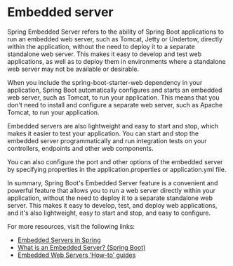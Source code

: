 # Embedded server

Spring Embedded Server refers to the ability of Spring Boot applications to run an embedded web server, such as Tomcat, Jetty or Undertow, directly within the application, without the need to deploy it to a separate standalone web server. This makes it easy to develop and test web applications, as well as to deploy them in environments where a standalone web server may not be available or desirable.

When you include the spring-boot-starter-web dependency in your application, Spring Boot automatically configures and starts an embedded web server, such as Tomcat, to run your application. This means that you don't need to install and configure a separate web server, such as Apache Tomcat, to run your application.

Embedded servers are also lightweight and easy to start and stop, which makes it easier to test your application. You can start and stop the embedded server programmatically and run integration tests on your controllers, endpoints and other web components.

You can also configure the port and other options of the embedded server by specifying properties in the application.properties or application.yml file.

In summary, Spring Boot's Embedded Server feature is a convenient and powerful feature that allows you to run a web server directly within your application, without the need to deploy it to a separate standalone web server. This makes it easy to develop, test, and deploy web applications, and it's also lightweight, easy to start and stop, and easy to configure.

For more resources, visit the following links:

- [Embedded Servers in Spring](https://subscription.packtpub.com/book/application-development/9781789132588/3/ch03lvl1sec24/embedded-servers#:~:text=Spring%20Boot%20brings%20in%20the,is%20installed%20on%20the%20server.)
- [What is an Embedded Server? (Spring Boot)](https://www.springboottutorial.com/java-programmer-essentials-what-is-an-embedded-server)
- [Embedded Web Servers ‘How-to’ guides](https://docs.spring.io/spring-boot/docs/2.1.9.RELEASE/reference/html/howto-embedded-web-servers.html)